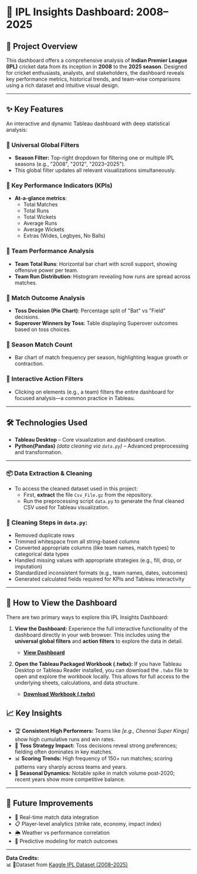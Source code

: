 # 🏏 IPL Insights Dashboard: 2008–2025

## 📌 Project Overview  
This dashboard offers a comprehensive analysis of **Indian Premier League (IPL)** cricket data from its inception in **2008** to the **2025 season**. Designed for cricket enthusiasts, analysts, and stakeholders, the dashboard reveals key performance metrics, historical trends, and team-wise comparisons using a rich dataset and intuitive visual design.

---



## ✨ Key Features  

An interactive and dynamic Tableau dashboard with deep statistical analysis:

### 🔹 Universal Global Filters
- **Season Filter:** Top-right dropdown for filtering one or multiple IPL seasons (e.g., "2008", "2012", "2023–2025").
- This global filter updates all relevant visualizations simultaneously.

### 🔹 Key Performance Indicators (KPIs)
- **At-a-glance metrics**:  
  - Total Matches  
  - Total Runs  
  - Total Wickets  
  - Average Runs  
  - Average Wickets  
  - Extras (Wides, Legbyes, No Balls)

### 🔹 Team Performance Analysis
- **Team Total Runs**: Horizontal bar chart with scroll support, showing offensive power per team.
- **Team Run Distribution**: Histogram revealing how runs are spread across matches.

### 🔹 Match Outcome Analysis
- **Toss Decision (Pie Chart)**: Percentage split of "Bat" vs "Field" decisions.
- **Superover Winners by Toss**: Table displaying Superover outcomes based on toss choices.

### 🔹 Season Match Count
- Bar chart of match frequency per season, highlighting league growth or contraction.

### 🔹 Interactive Action Filters
- Clicking on elements (e.g., a team) filters the entire dashboard for focused analysis—a common practice in Tableau.

---

## 🛠 Technologies Used

- **Tableau Desktop** – Core visualization and dashboard creation.
- **Python(Pandas)** *(data cleaning via `data.py`)* – Advanced preprocessing and transformation.

---



### 📦 Data Extraction & Cleaning

- To access the cleaned dataset used in this project:
  - First, **extract** the file `Csv_File.gz` from the repository.
  - Run the preprocessing script `data.py` to generate the final cleaned CSV used for Tableau visualization.

### 🧹 Cleaning Steps in `data.py`:
- Removed duplicate rows
- Trimmed whitespace from all string-based columns
- Converted appropriate columns (like team names, match types) to categorical data types
- Handled missing values with appropriate strategies (e.g., fill, drop, or imputation)
- Standardized inconsistent formats (e.g., team names, dates, outcomes)
- Generated calculated fields required for KPIs and Tableau interactivity

---






## 🔗 How to View the Dashboard

There are two primary ways to explore this IPL Insights Dashboard:

1.  **View the Dashboard:**
    Experience the full interactive functionality of the dashboard directly in your web browser. This includes using the **universal global filters** and **action filters** to explore the data in detail.
    * [**View Dashboard**](https://github.com/user-attachments/assets/8d5d4cef-f2a3-4525-afb0-3f3eccac2a7c)


2.  **Open the Tableau Packaged Workbook (.twbx):**
    If you have Tableau Desktop or Tableau Reader installed, you can download the `.twbx` file to open and explore the workbook locally. This allows for full access to the underlying sheets, calculations, and data structure.
    * [**Download Workbook (.twbx)**](IPL_Key_Stats_2008-2025.twbx)
    

## 📈 Key Insights

- 🏆 **Consistent High Performers:** Teams like *[e.g., Chennai Super Kings]* show high cumulative runs and win rates.
- 🎯 **Toss Strategy Impact:** Toss decisions reveal strong preferences; fielding often dominates in key matches.
- 📊 **Scoring Trends:** High frequency of 150+ run matches; scoring patterns vary sharply across teams and years.
- 📅 **Seasonal Dynamics:** Notable spike in match volume post-2020; recent years show more competitive balance.

---

## 🔮 Future Improvements

- 🔄 Real-time match data integration  
- 📋 Player-level analytics (strike rate, economy, impact index)  
- 🌦 Weather vs performance correlation  
- 🤖 Predictive modeling for match outcomes  

---


**Data Credits:**  
📊 📂Dataset from [Kaggle IPL Dataset (2008–2025)](https://www.kaggle.com/datasets/chaitu20/ipl-dataset2008-2025/data)
